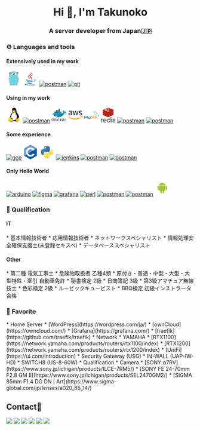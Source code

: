 <h1 align="center">Hi 👋, I'm Takunoko</h1>

<h3 align="center">A server developer from Japan🇯🇵</h3>

<h3 align="left">⚙ ️Languages and tools</h3>
<h4>Extensively used in my work</h4>
<p align="left">
<a href="https://golang.org" target="_blank" rel="noreferrer"><img src="https://raw.githubusercontent.com/devicons/devicon/master/icons/go/go-original.svg" alt="go" width="40" height="40"/></a>
<a href="https://www.java.com" target="_blank" rel="noreferrer"><img src="https://raw.githubusercontent.com/devicons/devicon/master/icons/java/java-original.svg" alt="java" width="40" height="40"/></a>
<a href="https://github.com/" target="_blank" rel="noreferrer"><img src="https://www.vectorlogo.zone/logos/github/github-icon.svg" alt="postman" width="40" height="40"/></a>
<a href="https://git-scm.com/" target="_blank" rel="noreferrer"><img src="https://www.vectorlogo.zone/logos/git-scm/git-scm-icon.svg" alt="git" width="40" height="40"/></a>
</p>

<h4>Using in my work</h4>
<p align="left">
<a href="https://www.linux.org/" target="_blank" rel="noreferrer"><img src="https://raw.githubusercontent.com/devicons/devicon/master/icons/linux/linux-original.svg" alt="linux" width="40" height="40"/></a>
<a href="https://www.vim.org/" target="_blank" rel="noreferrer"><img src="https://www.vectorlogo.zone/logos/vim/vim-icon.svg" alt="postman" width="40" height="40"/></a>
<a href="https://www.docker.com/" target="_blank" rel="noreferrer"><img src="https://raw.githubusercontent.com/devicons/devicon/master/icons/docker/docker-original-wordmark.svg" alt="docker" width="40" height="40"/></a>
<a href="https://aws.amazon.com" target="_blank" rel="noreferrer"><img src="https://raw.githubusercontent.com/devicons/devicon/master/icons/amazonwebservices/amazonwebservices-original-wordmark.svg" alt="aws" width="40" height="40"/></a>
<a href="https://www.mysql.com/" target="_blank" rel="noreferrer"><img src="https://raw.githubusercontent.com/devicons/devicon/master/icons/mysql/mysql-original-wordmark.svg" alt="mysql" width="40" height="40"/></a>
<a href="https://redis.io" target="_blank" rel="noreferrer"><img src="https://raw.githubusercontent.com/devicons/devicon/master/icons/redis/redis-original-wordmark.svg" alt="redis" width="40" height="40"/></a>
<a href="https://nginx.org/" target="_blank" rel="noreferrer"><img src="https://www.vectorlogo.zone/logos/nginx/nginx-icon.svg" alt="postman" width="40" height="40"/></a>
<a href="https://www.openapis.org/" target="_blank" rel="noreferrer"><img src="https://www.vectorlogo.zone/logos/openapis/openapis-icon.svg" alt="postman" width="40" height="40"/></a>

</p>

<h4>Some experience</h4>
<p align="left">
<a href="https://cloud.google.com" target="_blank" rel="noreferrer"><img src="https://www.vectorlogo.zone/logos/google_cloud/google_cloud-icon.svg" alt="gcp" width="40" height="40"/></a>
<a href="https://www.cprogramming.com/" target="_blank" rel="noreferrer"><img src="https://raw.githubusercontent.com/devicons/devicon/master/icons/c/c-original.svg" alt="c" width="40" height="40"/></a>
<a href="https://www.python.org" target="_blank" rel="noreferrer"><img src="https://raw.githubusercontent.com/devicons/devicon/master/icons/python/python-original.svg" alt="python" width="40" height="40"/></a>
<a href="https://www.jenkins.io" target="_blank" rel="noreferrer"><img src="https://www.vectorlogo.zone/logos/jenkins/jenkins-icon.svg" alt="jenkins" width="40" height="40"/></a>
<a href="https://www.raspberrypi.com/" target="_blank" rel="noreferrer"><img src="https://www.vectorlogo.zone/logos/raspberrypi/raspberrypi-icon.svg" alt="postman" width="40" height="40"/></a>
<a href="https://ubuntu.com/" target="_blank" rel="noreferrer"><img src="https://www.vectorlogo.zone/logos/ubuntu/ubuntu-icon.svg" alt="postman" width="40" height="40"/></a>
</p>

<h4>Only Hello World</h4>
<p align="left">
<a href="https://www.arduino.cc/" target="_blank" rel="noreferrer"><img src="https://cdn.worldvectorlogo.com/logos/arduino-1.svg" alt="arduino" width="40" height="40"/></a>
<a href="https://www.figma.com/" target="_blank" rel="noreferrer"><img src="https://www.vectorlogo.zone/logos/figma/figma-icon.svg" alt="figma" width="40" height="40"/></a>
<a href="https://grafana.com" target="_blank" rel="noreferrer"><img src="https://www.vectorlogo.zone/logos/grafana/grafana-icon.svg" alt="grafana" width="40" height="40"/></a>
<a href="https://www.perl.org/" target="_blank" rel="noreferrer"><img src="https://api.iconify.design/logos-perl.svg" alt="perl" width="40" height="40"/></a>
<a href="https://postman.com" target="_blank" rel="noreferrer"><img src="https://www.vectorlogo.zone/logos/getpostman/getpostman-icon.svg" alt="postman" width="40" height="40"/></a>
<a href="https://unity.com" target="_blank" rel="noreferrer"><img src="https://www.vectorlogo.zone/logos/unity3d/unity3d-icon.svg" alt="postman" width="40" height="40"/></a>
<a href="https://developer.android.com" target="_blank" rel="noreferrer"><img src="https://raw.githubusercontent.com/devicons/devicon/master/icons/android/android-original-wordmark.svg" alt="android" width="40" height="40"/></a>
</p>

<h3 align="left">🌱 Qualification</h3>
<h4>IT</h4>
* 基本情報技術者
* 応用情報技術者
* ネットワークスペシャリスト
* 情報処理安全確保支援士(未登録セキスペ)
* データベーススペシャリスト
 
<h4>Other</h4>
* 第二種 電気工事士
* 危険物取扱者 乙種4類
* 原付き・普通・中型・大型・大型特殊・牽引 自動車免許
* 秘書検定 2級
* 日商簿記 3級
* 第3級アマチュア無線技士
* 色彩検定 2級
* ルービックキュービスト
* BBQ検定 初級インストラータ 合格


<h3 align="left">🔭 Favorite</h3>
* Home Server
  * [WordPress](https://wordpress.com/ja/)
  * [ownCloud](https://owncloud.com/)
  * [Grafana](https://grafana.com/)
  * [traefik](https://github.com/traefik/traefik)
* Network 
  * YAMAHA
    * [RTX1100](https://network.yamaha.com/products/routers/rtx1100/index)
    * [RTX1200](https://network.yamaha.com/products/routers/rtx1200/index)
  * [UniFi](https://ui.com/introduction)
    * Security Gateway (USG)
    * IN-WALL (UAP-IW-HD)
    * SWITCH8 (US-8-60W)
* Qualification
* Camera
  * [SONY α7RⅤ](https://www.sony.jp/ichigan/products/ILCE-7RM5/)
    * [SONY FE 24-70mm F2.8 GM II](https://www.sony.jp/ichigan/products/SEL2470GM2/)
    * [SIGMA 85mm F1.4 DG DN | Art](https://www.sigma-global.com/jp/lenses/a020_85_14/)

## Contact💬

[![](https://img.shields.io/badge/Twitter-%E3%81%9F%E3%81%8F%E3%81%AE%E3%81%93-blue)](https://twitter.com/takunokko)
[![](https://img.shields.io/badge/Blog-%E3%81%9F%E3%81%8F%E3%81%AE%E3%81%93Web-green)](https://www.takunoko.com/)
[![](https://img.shields.io/badge/GitHub-takunoko-lightgrey)](https://github.com/takunoko)
[![](https://img.shields.io/badge/YouTube-takunoko-red)](https://www.youtube.com/channel/UC6kNUzyvCZqOqchkNhih2Yg?view_as=subscriber)
[![](https://img.shields.io/badge/Qiita-takunoko-brightgreen)](https://qiita.com/takunoko)
[![](https://img.shields.io/badge/Mail-takunoko%40gmail.com-yellow)](mailto:takunoko@gmail.com)